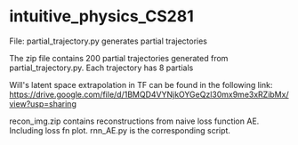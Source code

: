 # intuitive_physics_CS281

File: partial_trajectory.py generates partial trajectories

The zip file contains 200 partial trajectories generated from partial_trajectory.py. Each trajectory has 8 partials

Will's latent space extrapolation in TF can be found in the following link:
https://drive.google.com/file/d/1BMQD4VYNjkOYGeQzl30mx9me3xRZibMx/view?usp=sharing

recon_img.zip contains reconstructions from naive loss function AE. Including loss fn plot.
rnn_AE.py is the corresponding script.
